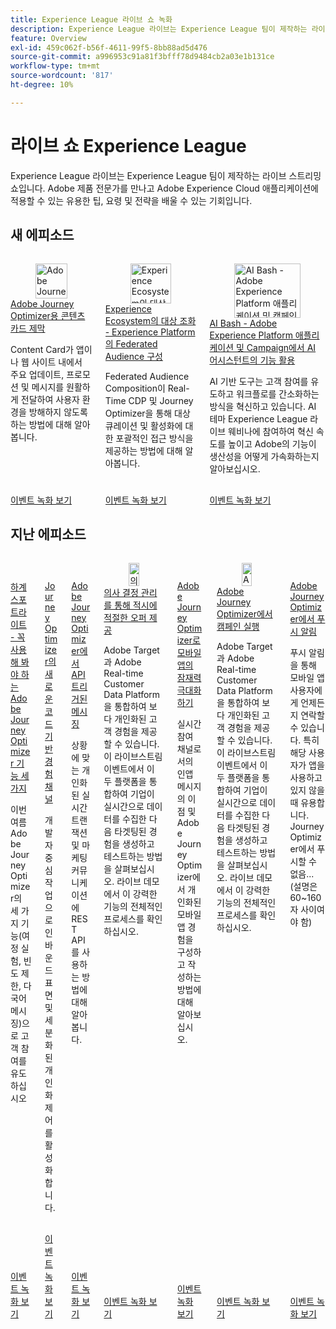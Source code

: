 ```yaml
---
title: Experience League 라이브 쇼 녹화
description: Experience League 라이브는 Experience League 팀이 제작하는 라이브 스트리밍 쇼입니다. Adobe 제품 전문가를 만나고 Adobe Experience Cloud 애플리케이션에 적용할 수 있는 유용한 팁, 요령 및 전략을 배울 수 있는 기회입니다.
feature: Overview
exl-id: 459c062f-b56f-4611-99f5-8bb88ad5d476
source-git-commit: a996953c91a81f3bfff78d9484cb2a03e1b131ce
workflow-type: tm+mt
source-wordcount: '817'
ht-degree: 10%

---
```


# 라이브 쇼 Experience League

Experience League 라이브는 Experience League 팀이 제작하는 라이브 스트리밍 쇼입니다. Adobe 제품 전문가를 만나고 Adobe Experience Cloud 애플리케이션에 적용할 수 있는 유용한 팁, 요령 및 전략을 배울 수 있는 기회입니다.

## 새 에피소드

<!-- CARDS

* https://experienceleague.adobe.com/en/docs/events/experience-league-live-recordings/episodes/exl-live-episode-10-30-24
  {description = Learn how Content Cards deliver key updates, promotions, and messages seamlessly within your app or website, ensuring a non-intrusive user experience.}
* https://experienceleague.adobe.com/en/docs/events/experience-league-live-recordings/episodes/exl-live-episode-40-2024-10-24
* https://experienceleague.adobe.com/en/docs/events/experience-league-live-recordings/episodes/exl-live-episode-09-26-24

-->
<!-- START CARDS HTML - DO NOT MODIFY BY HAND -->
<div class="columns">
    <div class="column is-half-tablet is-half-desktop is-one-third-widescreen" aria-label="Unveiling Content Cards for Adobe Journey Optimizer">
        <div class="card" style="height: 100%; display: flex; flex-direction: column; height: 100%;">
            <div class="card-image">
                <figure class="image x-is-16by9">
                    <a href="https://experienceleague.adobe.com/en/docs/events/experience-league-live-recordings/episodes/exl-live-episode-10-30-24" title="Adobe Journey Optimizer용 Content Card 공개하기">
                        <img class="is-bordered-r-small" src="https://video.tv.adobe.com/v/3436281/?quality=12&format=jpeg&nocache=1731969533389" alt="Adobe Journey Optimizer용 Content Card 공개하기"
                             style="width: 100%; aspect-ratio: 16 / 9; object-fit: cover; overflow: hidden; display: block; margin: auto;">
                    </a>
                </figure>
            </div>
            <div class="card-content is-padded-small" style="display: flex; flex-direction: column; flex-grow: 1; justify-content: space-between;">
                <div class="top-card-content">
                    <p class="headline is-size-6 has-text-weight-bold">
                        <a href="https://experienceleague.adobe.com/en/docs/events/experience-league-live-recordings/episodes/exl-live-episode-10-30-24" title="Adobe Journey Optimizer용 Content Card 공개하기">Adobe Journey Optimizer용 콘텐츠 카드 제막</a>
                    </p>
                    <p class="is-size-6">Content Card가 앱이나 웹 사이트 내에서 주요 업데이트, 프로모션 및 메시지를 원활하게 전달하여 사용자 환경을 방해하지 않도록 하는 방법에 대해 알아봅니다.</p>
                </div>
                <a href="https://experienceleague.adobe.com/en/docs/events/experience-league-live-recordings/episodes/exl-live-episode-10-30-24" class="spectrum-Button spectrum-Button--outline spectrum-Button--primary spectrum-Button--sizeM" style="align-self: flex-start; margin-top: 1rem;">
                    <span class="spectrum-Button-label has-no-wrap has-text-weight-bold">이벤트 녹화 보기</span>
                </a>
            </div>
        </div>
    </div>
    <div class="column is-half-tablet is-half-desktop is-one-third-widescreen" aria-label="Harmonize Audiences in Experience Ecosystems - Federated Audience Composition in Experience Platform">
        <div class="card" style="height: 100%; display: flex; flex-direction: column; height: 100%;">
            <div class="card-image">
                <figure class="image x-is-16by9">
                    <a href="https://experienceleague.adobe.com/en/docs/events/experience-league-live-recordings/episodes/exl-live-episode-40-2024-10-24" title="Experience Ecosystem의 대상 조화 - Experience Platform의 연합 대상 구성">
                        <img class="is-bordered-r-small" src="https://video.tv.adobe.com/v/3436457?quality=12&format=jpeg&nocache=1731969533387" alt="Experience Ecosystem의 대상 조화 - Experience Platform의 연합 대상 구성"
                             style="width: 100%; aspect-ratio: 16 / 9; object-fit: cover; overflow: hidden; display: block; margin: auto;">
                    </a>
                </figure>
            </div>
            <div class="card-content is-padded-small" style="display: flex; flex-direction: column; flex-grow: 1; justify-content: space-between;">
                <div class="top-card-content">
                    <p class="headline is-size-6 has-text-weight-bold">
                        <a href="https://experienceleague.adobe.com/en/docs/events/experience-league-live-recordings/episodes/exl-live-episode-40-2024-10-24" title="Experience Ecosystem의 대상 조화 - Experience Platform의 연합 대상 구성">Experience Ecosystem의 대상 조화 - Experience Platform의 Federated Audience 구성</a>
                    </p>
                    <p class="is-size-6">Federated Audience Composition이 Real-Time CDP 및 Journey Optimizer을 통해 대상 큐레이션 및 활성화에 대한 포괄적인 접근 방식을 제공하는 방법에 대해 알아봅니다.</p>
                </div>
                <a href="https://experienceleague.adobe.com/en/docs/events/experience-league-live-recordings/episodes/exl-live-episode-40-2024-10-24" class="spectrum-Button spectrum-Button--outline spectrum-Button--primary spectrum-Button--sizeM" style="align-self: flex-start; margin-top: 1rem;">
                    <span class="spectrum-Button-label has-no-wrap has-text-weight-bold">이벤트 녹화 보기</span>
                </a>
            </div>
        </div>
    </div>
    <div class="column is-half-tablet is-half-desktop is-one-third-widescreen" aria-label="AI Bash - Unlocking the Power of AI Assistant in Adobe Experience Platform Applications and Campaign">
        <div class="card" style="height: 100%; display: flex; flex-direction: column; height: 100%;">
            <div class="card-image">
                <figure class="image x-is-16by9">
                    <a href="https://experienceleague.adobe.com/ko/docs/events/experience-league-live-recordings/episodes/exl-live-episode-09-26-24" title="AI Bash - Adobe Experience Platform 애플리케이션 및 캠페인에서 AI Assistant의 강력한 기능">
                        <img class="is-bordered-r-small" src="https://video.tv.adobe.com/v/3434781/?format=jpeg&nocache=1731969533386" alt="AI Bash - Adobe Experience Platform 애플리케이션 및 캠페인에서 AI Assistant의 강력한 기능"
                             style="width: 100%; aspect-ratio: 16 / 9; object-fit: cover; overflow: hidden; display: block; margin: auto;">
                    </a>
                </figure>
            </div>
            <div class="card-content is-padded-small" style="display: flex; flex-direction: column; flex-grow: 1; justify-content: space-between;">
                <div class="top-card-content">
                    <p class="headline is-size-6 has-text-weight-bold">
                        <a href="https://experienceleague.adobe.com/ko/docs/events/experience-league-live-recordings/episodes/exl-live-episode-09-26-24" title="AI Bash - Adobe Experience Platform 애플리케이션 및 캠페인에서 AI Assistant의 강력한 기능">AI Bash - Adobe Experience Platform 애플리케이션 및 Campaign에서 AI 어시스턴트의 기능 활용</a>
                    </p>
                    <p class="is-size-6">AI 기반 도구는 고객 참여를 유도하고 워크플로를 간소화하는 방식을 혁신하고 있습니다. AI 테마 Experience League 라이브 웨비나에 참여하여 혁신 속도를 높이고 Adobe의 기능이 생산성을 어떻게 가속화하는지 알아보십시오.</p>
                </div>
                <a href="https://experienceleague.adobe.com/ko/docs/events/experience-league-live-recordings/episodes/exl-live-episode-09-26-24" class="spectrum-Button spectrum-Button--outline spectrum-Button--primary spectrum-Button--sizeM" style="align-self: flex-start; margin-top: 1rem;">
                    <span class="spectrum-Button-label has-no-wrap has-text-weight-bold">이벤트 녹화 보기</span>
                </a>
            </div>
        </div>
    </div>
</div>
<!-- END CARDS HTML - DO NOT MODIFY BY HAND -->

## 지난 에피소드

<!-- CARDS

* https://experienceleague.adobe.com/en/docs/events/experience-league-live-recordings/episodes/exl-live-episode-08-28-24 
* https://experienceleague.adobe.com/en/docs/events/experience-league-live-recordings/episodes/exl-live-episode-04-24-24
* https://experienceleague.adobe.com/docs/events/experience-league-live-recordings/episodes/exl-live-episode-8-23-23.html?lang=en 
* https://experienceleague.adobe.com/docs/events/experience-league-live-recordings/episodes/exl-live-episode-5-24-23.html?lang=en
* https://experienceleague.adobe.com/docs/events/experience-league-live-recordings/episodes/exl-live-episode-10-25-22.html?lang=en
* https://experienceleague.adobe.com/docs/events/experience-league-live-recordings/episodes/exl-live-episode-09-22-22.html?lang=en
* https://experienceleague.adobe.com/docs/events/experience-league-live-recordings/episodes/exl-live-episode-05-12-22.html?lang=en

-->
<!-- START CARDS HTML - DO NOT MODIFY BY HAND -->
<div class="columns">
    <div class="column is-half-tablet is-half-desktop is-one-third-widescreen" aria-label="Summer Spotlight - Three must try features in Adobe Journey Optimizer">
        <div class="card" style="height: 100%; display: flex; flex-direction: column; height: 100%;">
            <div class="card-image">
                <figure class="image x-is-16by9">
                    <a href="https://experienceleague.adobe.com/ko/docs/events/experience-league-live-recordings/episodes/exl-live-episode-08-28-24" title="Summer Spotlight - Adobe Journey Optimizer에서 세 가지 기능을 시도해야 함">
                        <img class="is-bordered-r-small" src="https://video.tv.adobe.com/v/3433225/?format=jpeg&nocache=1731969533901" alt="Summer Spotlight - Adobe Journey Optimizer에서 세 가지 기능을 시도해야 함"
                             style="width: 100%; aspect-ratio: 16 / 9; object-fit: cover; overflow: hidden; display: block; margin: auto;">
                    </a>
                </figure>
            </div>
            <div class="card-content is-padded-small" style="display: flex; flex-direction: column; flex-grow: 1; justify-content: space-between;">
                <div class="top-card-content">
                    <p class="headline is-size-6 has-text-weight-bold">
                        <a href="https://experienceleague.adobe.com/ko/docs/events/experience-league-live-recordings/episodes/exl-live-episode-08-28-24" title="Summer Spotlight - Adobe Journey Optimizer에서 세 가지 기능을 시도해야 함">하계 스포트라이트 - 꼭 사용해 봐야 하는 Adobe Journey Optimizer 기능 세 가지</a>
                    </p>
                    <p class="is-size-6">이번 여름 Adobe Journey Optimizer의 세 가지 기능(여정 실험, 빈도 제한, 다국어 메시징)으로 고객 참여를 유도하십시오</p>
                </div>
                <a href="https://experienceleague.adobe.com/ko/docs/events/experience-league-live-recordings/episodes/exl-live-episode-08-28-24" class="spectrum-Button spectrum-Button--outline spectrum-Button--primary spectrum-Button--sizeM" style="align-self: flex-start; margin-top: 1rem;">
                    <span class="spectrum-Button-label has-no-wrap has-text-weight-bold">이벤트 녹화 보기</span>
                </a>
            </div>
        </div>
    </div>
    <div class="column is-half-tablet is-half-desktop is-one-third-widescreen" aria-label="New Code-Based Experience Channel in Journey Optimizer">
        <div class="card" style="height: 100%; display: flex; flex-direction: column; height: 100%;">
            <div class="card-image">
                <figure class="image x-is-16by9">
                    <a href="https://experienceleague.adobe.com/ko/docs/events/experience-league-live-recordings/episodes/exl-live-episode-04-24-24" title="Journey Optimizer의 새로운 코드 기반 경험 채널">
                        <img class="is-bordered-r-small" src="https://video.tv.adobe.com/v/3428095/?quality=12&format=jpeg&nocache=1731969533896" alt="Journey Optimizer의 새로운 코드 기반 경험 채널"
                             style="width: 100%; aspect-ratio: 16 / 9; object-fit: cover; overflow: hidden; display: block; margin: auto;">
                    </a>
                </figure>
            </div>
            <div class="card-content is-padded-small" style="display: flex; flex-direction: column; flex-grow: 1; justify-content: space-between;">
                <div class="top-card-content">
                    <p class="headline is-size-6 has-text-weight-bold">
                        <a href="https://experienceleague.adobe.com/ko/docs/events/experience-league-live-recordings/episodes/exl-live-episode-04-24-24" title="Journey Optimizer의 새로운 코드 기반 경험 채널">Journey Optimizer의 새로운 코드 기반 경험 채널</a>
                    </p>
                    <p class="is-size-6">개발자 중심 작업으로 인바운드 표면 및 세분화된 개인화 제어를 활성화합니다.</p>
                </div>
                <a href="https://experienceleague.adobe.com/ko/docs/events/experience-league-live-recordings/episodes/exl-live-episode-04-24-24" class="spectrum-Button spectrum-Button--outline spectrum-Button--primary spectrum-Button--sizeM" style="align-self: flex-start; margin-top: 1rem;">
                    <span class="spectrum-Button-label has-no-wrap has-text-weight-bold">이벤트 녹화 보기</span>
                </a>
            </div>
        </div>
    </div>
    <div class="column is-half-tablet is-half-desktop is-one-third-widescreen" aria-label="API Triggered Messaging in Adobe Journey Optimizer">
        <div class="card" style="height: 100%; display: flex; flex-direction: column; height: 100%;">
            <div class="card-image">
                <figure class="image x-is-16by9">
                    <a href="https://experienceleague.adobe.com/docs/events/experience-league-live-recordings/episodes/exl-live-episode-8-23-23.html?lang=ko" title="Adobe Journey Optimizer의 API 트리거 메시징">
                        <img class="is-bordered-r-small" src="https://video.tv.adobe.com/v/3422169/?format=jpeg&nocache=1731969534271" alt="Adobe Journey Optimizer의 API 트리거 메시징"
                             style="width: 100%; aspect-ratio: 16 / 9; object-fit: cover; overflow: hidden; display: block; margin: auto;">
                    </a>
                </figure>
            </div>
            <div class="card-content is-padded-small" style="display: flex; flex-direction: column; flex-grow: 1; justify-content: space-between;">
                <div class="top-card-content">
                    <p class="headline is-size-6 has-text-weight-bold">
                        <a href="https://experienceleague.adobe.com/docs/events/experience-league-live-recordings/episodes/exl-live-episode-8-23-23.html?lang=ko" title="Adobe Journey Optimizer의 API 트리거 메시징">Adobe Journey Optimizer에서 API 트리거된 메시징</a>
                    </p>
                    <p class="is-size-6">상황에 맞는 개인화된 실시간 트랜잭션 및 마케팅 커뮤니케이션에 REST API를 사용하는 방법에 대해 알아봅니다.</p>
                </div>
                <a href="https://experienceleague.adobe.com/docs/events/experience-league-live-recordings/episodes/exl-live-episode-8-23-23.html?lang=ko" class="spectrum-Button spectrum-Button--outline spectrum-Button--primary spectrum-Button--sizeM" style="align-self: flex-start; margin-top: 1rem;">
                    <span class="spectrum-Button-label has-no-wrap has-text-weight-bold">이벤트 녹화 보기</span>
                </a>
            </div>
        </div>
    </div>
    <div class="column is-half-tablet is-half-desktop is-one-third-widescreen" aria-label="Deliver the right offer at the right time with decision management">
        <div class="card" style="height: 100%; display: flex; flex-direction: column; height: 100%;">
            <div class="card-image">
                <figure class="image x-is-16by9">
                    <a href="https://experienceleague.adobe.com/docs/events/experience-league-live-recordings/episodes/exl-live-episode-10-25-22.html?lang=ko" title="의사 결정 관리를 통해 적시에 적절한 오퍼 제공">
                        <img class="is-bordered-r-small" src="https://video.tv.adobe.com/v/3410560/?quality=12&format=jpeg&nocache=1731969534232" alt="의사 결정 관리를 통해 적시에 적절한 오퍼 제공"
                             style="width: 100%; aspect-ratio: 16 / 9; object-fit: cover; overflow: hidden; display: block; margin: auto;">
                    </a>
                </figure>
            </div>
            <div class="card-content is-padded-small" style="display: flex; flex-direction: column; flex-grow: 1; justify-content: space-between;">
                <div class="top-card-content">
                    <p class="headline is-size-6 has-text-weight-bold">
                        <a href="https://experienceleague.adobe.com/docs/events/experience-league-live-recordings/episodes/exl-live-episode-10-25-22.html?lang=ko" title="의사 결정 관리를 통해 적시에 적절한 오퍼 제공">의사 결정 관리를 통해 적시에 적절한 오퍼 제공</a>
                    </p>
                    <p class="is-size-6">Adobe Target과 Adobe Real-time Customer Data Platform을 통합하여 보다 개인화된 고객 경험을 제공할 수 있습니다. 이 라이브스트림 이벤트에서 이 두 플랫폼을 통합하여 기업이 실시간으로 데이터를 수집한 다음 타겟팅된 경험을 생성하고 테스트하는 방법을 살펴보십시오. 라이브 데모에서 이 강력한 기능의 전체적인 프로세스를 확인하십시오.</p>
                </div>
                <a href="https://experienceleague.adobe.com/docs/events/experience-league-live-recordings/episodes/exl-live-episode-10-25-22.html?lang=ko" class="spectrum-Button spectrum-Button--outline spectrum-Button--primary spectrum-Button--sizeM" style="align-self: flex-start; margin-top: 1rem;">
                    <span class="spectrum-Button-label has-no-wrap has-text-weight-bold">이벤트 녹화 보기</span>
                </a>
            </div>
        </div>
    </div>
    <div class="column is-half-tablet is-half-desktop is-one-third-widescreen" aria-label="Maximize your mobile app's potential with Adobe Journey Optimizer">
        <div class="card" style="height: 100%; display: flex; flex-direction: column; height: 100%;">
            <div class="card-image">
                <figure class="image x-is-16by9">
                    <a href="https://experienceleague.adobe.com/docs/events/experience-league-live-recordings/episodes/exl-live-episode-5-24-23.html?lang=ko" title="Adobe Journey Optimizer을 통해 모바일 앱의 잠재력 극대화">
                        <img class="is-bordered-r-small" src="https://video.tv.adobe.com/v/3419194/?quality=12&format=jpeg&nocache=1731969534267" alt="Adobe Journey Optimizer을 통해 모바일 앱의 잠재력 극대화"
                             style="width: 100%; aspect-ratio: 16 / 9; object-fit: cover; overflow: hidden; display: block; margin: auto;">
                    </a>
                </figure>
            </div>
            <div class="card-content is-padded-small" style="display: flex; flex-direction: column; flex-grow: 1; justify-content: space-between;">
                <div class="top-card-content">
                    <p class="headline is-size-6 has-text-weight-bold">
                        <a href="https://experienceleague.adobe.com/docs/events/experience-league-live-recordings/episodes/exl-live-episode-5-24-23.html?lang=ko" title="Adobe Journey Optimizer을 통해 모바일 앱의 잠재력 극대화">Adobe Journey Optimizer로 모바일 앱의 잠재력 극대화하기</a>
                    </p>
                    <p class="is-size-6">실시간 참여 채널로서의 인앱 메시지의 이점 및 Adobe Journey Optimizer에서 개인화된 모바일 앱 경험을 구성하고 작성하는 방법에 대해 알아보십시오.</p>
                </div>
                <a href="https://experienceleague.adobe.com/docs/events/experience-league-live-recordings/episodes/exl-live-episode-5-24-23.html?lang=ko" class="spectrum-Button spectrum-Button--outline spectrum-Button--primary spectrum-Button--sizeM" style="align-self: flex-start; margin-top: 1rem;">
                    <span class="spectrum-Button-label has-no-wrap has-text-weight-bold">이벤트 녹화 보기</span>
                </a>
            </div>
        </div>
    </div>
    <div class="column is-half-tablet is-half-desktop is-one-third-widescreen" aria-label="Execute your campaigns in Adobe Journey Optimizer">
        <div class="card" style="height: 100%; display: flex; flex-direction: column; height: 100%;">
            <div class="card-image">
                <figure class="image x-is-16by9">
                    <a href="https://experienceleague.adobe.com/docs/events/experience-league-live-recordings/episodes/exl-live-episode-09-22-22.html?lang=ko" title="Adobe Journey Optimizer에서 캠페인 실행">
                        <img class="is-bordered-r-small" src="https://video.tv.adobe.com/v/3409504/?quality=12&format=jpeg&nocache=1731969534245" alt="Adobe Journey Optimizer에서 캠페인 실행"
                             style="width: 100%; aspect-ratio: 16 / 9; object-fit: cover; overflow: hidden; display: block; margin: auto;">
                    </a>
                </figure>
            </div>
            <div class="card-content is-padded-small" style="display: flex; flex-direction: column; flex-grow: 1; justify-content: space-between;">
                <div class="top-card-content">
                    <p class="headline is-size-6 has-text-weight-bold">
                        <a href="https://experienceleague.adobe.com/docs/events/experience-league-live-recordings/episodes/exl-live-episode-09-22-22.html?lang=ko" title="Adobe Journey Optimizer에서 캠페인 실행">Adobe Journey Optimizer에서 캠페인 실행</a>
                    </p>
                    <p class="is-size-6">Adobe Target과 Adobe Real-time Customer Data Platform을 통합하여 보다 개인화된 고객 경험을 제공할 수 있습니다. 이 라이브스트림 이벤트에서 이 두 플랫폼을 통합하여 기업이 실시간으로 데이터를 수집한 다음 타겟팅된 경험을 생성하고 테스트하는 방법을 살펴보십시오. 라이브 데모에서 이 강력한 기능의 전체적인 프로세스를 확인하십시오.</p>
                </div>
                <a href="https://experienceleague.adobe.com/docs/events/experience-league-live-recordings/episodes/exl-live-episode-09-22-22.html?lang=ko" class="spectrum-Button spectrum-Button--outline spectrum-Button--primary spectrum-Button--sizeM" style="align-self: flex-start; margin-top: 1rem;">
                    <span class="spectrum-Button-label has-no-wrap has-text-weight-bold">이벤트 녹화 보기</span>
                </a>
            </div>
        </div>
    </div>
    <div class="column is-half-tablet is-half-desktop is-one-third-widescreen" aria-label="Push notifications with Adobe Journey Optimizer">
        <div class="card" style="height: 100%; display: flex; flex-direction: column; height: 100%;">
            <div class="card-image">
                <figure class="image x-is-16by9">
                    <a href="https://experienceleague.adobe.com/docs/events/experience-league-live-recordings/episodes/exl-live-episode-05-12-22.html?lang=ko" title="Adobe Journey Optimizer을 사용한 푸시 알림">
                        <img class="is-bordered-r-small" src="https://video.tv.adobe.com/v/342810/?quality=12&format=jpeg&nocache=1731969534265" alt="Adobe Journey Optimizer을 사용한 푸시 알림"
                             style="width: 100%; aspect-ratio: 16 / 9; object-fit: cover; overflow: hidden; display: block; margin: auto;">
                    </a>
                </figure>
            </div>
            <div class="card-content is-padded-small" style="display: flex; flex-direction: column; flex-grow: 1; justify-content: space-between;">
                <div class="top-card-content">
                    <p class="headline is-size-6 has-text-weight-bold">
                        <a href="https://experienceleague.adobe.com/docs/events/experience-league-live-recordings/episodes/exl-live-episode-05-12-22.html?lang=ko" title="Adobe Journey Optimizer을 사용한 푸시 알림">Adobe Journey Optimizer에서 푸시 알림</a>
                    </p>
                    <p class="is-size-6">푸시 알림을 통해 모바일 앱 사용자에게 언제든지 연락할 수 있습니다. 특히 해당 사용자가 앱을 사용하고 있지 않을 때 유용합니다. Journey Optimizer에서 푸시할 수 없음... (설명은 60~160자 사이여야 함)</p>
                </div>
                <a href="https://experienceleague.adobe.com/docs/events/experience-league-live-recordings/episodes/exl-live-episode-05-12-22.html?lang=ko" class="spectrum-Button spectrum-Button--outline spectrum-Button--primary spectrum-Button--sizeM" style="align-self: flex-start; margin-top: 1rem;">
                    <span class="spectrum-Button-label has-no-wrap has-text-weight-bold">이벤트 녹화 보기</span>
                </a>
            </div>
        </div>
    </div>
</div>
<!-- END CARDS HTML - DO NOT MODIFY BY HAND -->
